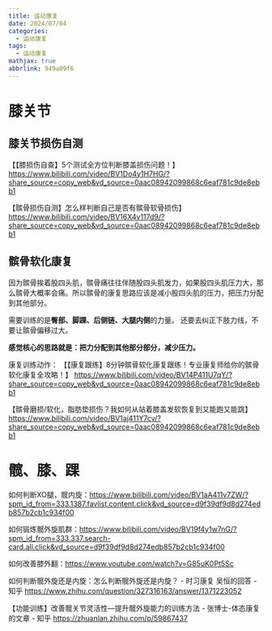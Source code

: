 ```yaml
---
title: 运动康复
date: 2024/07/04
categories:
  - 运动康复
tags:
  - 运动康复
mathjax: true
abbrlink: 949a09f6
---
```


# 膝关节

## 膝关节损伤自测
【【膝损伤自查】5个测试全方位判断膝盖损伤问题！】 https://www.bilibili.com/video/BV1Do4y1H7HG/?share_source=copy_web&vd_source=0aac08942099868c6eaf781c9de8ebb1

【髌骨损伤自测】怎么样判断自己是否有髌骨软骨损伤】 https://www.bilibili.com/video/BV16X4y117d9/?share_source=copy_web&vd_source=0aac08942099868c6eaf781c9de8ebb1

## 髌骨软化康复

因为髌骨挨着股四头肌，髌骨痛往往伴随股四头肌发力，如果股四头肌压力大，那么髌骨大概率会痛。所以髌骨的康复思路应该是减小股四头肌的压力，把压力分配到其他部分。



需要训练的是**臀部、脚踝、后侧链、大腿内侧**的力量。
还要去纠正下肢力线，不要让髌骨偏移过大。

**感觉核心的思路就是：把力分配到其他部分部分，减少压力。**

康复训练动作：
【【康复跟练】8分钟髌骨软化康复跟练！专业康复师给你的髌骨软化康复全攻略！】 https://www.bilibili.com/video/BV14P411U7qY/?share_source=copy_web&vd_source=0aac08942099868c6eaf781c9de8ebb1

【髌骨磨损/软化，脂肪垫损伤？我如何从站着膝盖发软恢复到又能跑又能跳】 https://www.bilibili.com/video/BV1aj411Y7cv/?share_source=copy_web&vd_source=0aac08942099868c6eaf781c9de8ebb1

# 髋、膝、踝

如何判断XO腿，髋内旋：https://www.bilibili.com/video/BV1aA411v7ZW/?spm_id_from=333.1387.favlist.content.click&vd_source=d9f39df9d8d274edb857b2cb1c934f00

如何锻炼髋外旋肌群：https://www.bilibili.com/video/BV19f4y1w7nG/?spm_id_from=333.337.search-card.all.click&vd_source=d9f39df9d8d274edb857b2cb1c934f00

如何改善膝外翻：https://www.youtube.com/watch?v=G85uK0Pt5Sc

如何判断髋外旋还是内旋：怎么判断髋外旋还是内旋？ - 时习康复 吴恒的回答 - 知乎
https://www.zhihu.com/question/327316163/answer/1371223052

【功能训练】改善髋关节灵活性—提升髋外旋能力的训练方法 - 张博士-体态康复的文章 - 知乎
https://zhuanlan.zhihu.com/p/59867437